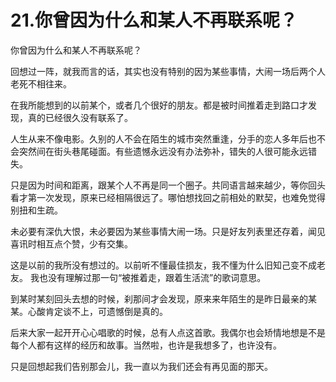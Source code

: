 # 21.你曾因为什么和某人不再联系呢？

你曾因为什么和某人不再联系呢？

回想过一阵，就我而言的话，其实也没有特别的因为某些事情，大闹一场后两个人老死不相往来。

在我所能想到的以前某个，或者几个很好的朋友。都是被时间推着走到路口才发现，真的已经很久没有联系了。

人生从来不像电影。久别的人不会在陌生的城市突然重逢，分手的恋人多年后也不会突然间在街头巷尾碰面。有些遗憾永远没有办法弥补，错失的人很可能永远错失。

只是因为时间和距离，跟某个人不再是同一个圈子。共同语言越来越少，等你回头看才第一次发现，原来已经相隔很远了。哪怕想找回之前相处的默契，也难免觉得别扭和生疏。

未必要有深仇大恨，未必要因为某些事情大闹一场。只是好友列表里还存着，闻见喜讯时相互点个赞，少有交集。

这是以前的我所没有想过的。以前听不懂最佳损友，我不懂为什么旧知己变不成老友。 我也没有理解过那一句“被推着走，跟着生活流”的歌词意思。

到某时某刻回头去想的时候，刹那间才会发现，原来来年陌生的是昨日最亲的某某。心酸肯定谈不上，可遗憾倒是真的。

后来大家一起开开心心唱歌的时候，总有人点这首歌。我偶尔也会矫情地想是不是每个人都有这样的经历和故事。当然啦，也许是我想多了，也许没有。

只是回想起我们告别那会儿，我一直以为我们还会有再见面的那天。


